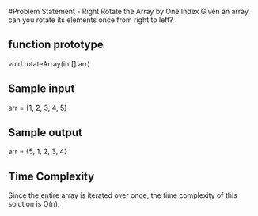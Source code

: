 #Problem Statement -  Right Rotate the Array by One Index
Given an array, can you rotate its elements once from right to left?

## function prototype
void rotateArray(int[] arr)

## Sample input

arr = {1, 2, 3, 4, 5}


## Sample output

arr = {5, 1, 2, 3, 4}

## Time Complexity

Since the entire array is iterated over once, the time complexity of this solution is O(n).
